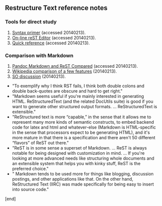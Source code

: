 ## Restructure Text reference notes

### Tools for direct study

 1. [Syntax primer](http://sphinx-doc.org/rest.html) (accessed 20140213).
 1. [On-line reST Editor](http://rst.ninjs.org/) (accessed 20140213).
 1. [Quick reference](http://docutils.sourceforge.net/docs/user/rst/quickref.html) (accessed 20140213).

### Comparison with Markdown

 1. [Pandoc Markdown and ReST Compared](http://www.unexpected-vortices.com/doc-notes/markdown-and-rest-compared.html) (accessed 20140213).
 1. [Wikipedia comparison of a few features](http://en.wikipedia.org/wiki/Lightweight_markup_language#Text.2Ffont-face_formatting) (20140213).
 1. [SO discussion](http://stackoverflow.com/questions/34276/markdown-versus-restructuredtext) (20140213).
 
   * "To exemplify why I think RST fails, I think both double colons and double back-quotes are obscure and hard to get right."
   * "Markdown seems useful if you're mainly interested in generating HTML. ReStructuredText (and the related DocUtils suite) is good if you want to generate other structured output formats. … ReStructuredText is extensible."
   * "ReStructured text is more “capable,” in the sense that it allows me to represent many more kinds of semantic constructs, to embed backend code for latex and html and whatever-else (Markdown is HTML-specific in the sense that processors expect to be generating HTML), and it's more mature in that there is a specification and there aren't 50 different “flavors” of ReST out there."
   * "ReST is in some sense a superset of Markdown. … ReST is always notable for being designed with customization in mind. … If you're looking at more advanced needs like structuring whole documents and an extensible system that helps you with kinky stuff, ReST is the preferred choice."
   * " Markdown tends to be used more for things like blogging, discussion postings, and other applications like that. On the other hand, ReStructured Text (IIRC) was made specifically for being easy to insert into source code."

[end]
